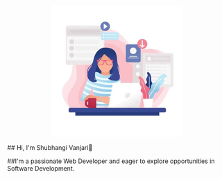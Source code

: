 <p align="center">
  <img src=https://github.com/shubhangi9238/shubhangi9238/blob/main/girl.jpg?raw=true" alt="banner" width="60%" />
</p>
## Hi, I'm Shubhangi Vanjari👋

<!--
**shubhangi9238/shubhangi9238** is a ✨ _special_ ✨ repository because its `README.md` (this file) appears on your GitHub profile.

Here are some ideas to get you started:

- 🔭 I’m currently working on ...
- 🌱 I’m currently learning ...
- 👯 I’m looking to collaborate on ...
- 🤔 I’m looking for help with ...
- 💬 Ask me about ...
- 📫 How to reach me: ...
- 😄 Pronouns: ...
- ⚡ Fun fact: ...
-->
##I'm a passionate Web Developer and eager to explore opportunities in Software Development.
